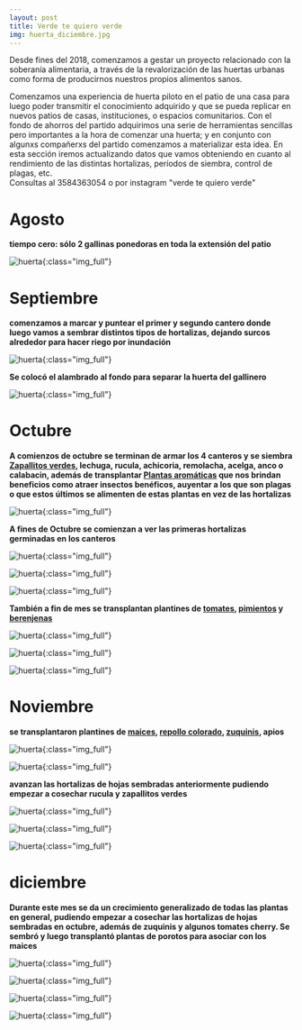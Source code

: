 ```yaml
---
layout: post
title: Verde te quiero verde
img: huerta_diciembre.jpg
---
```


Desde fines del 2018, comenzamos a gestar un proyecto relacionado con la soberanía alimentaria, a través de la revalorización de las huertas urbanas como forma de producirnos nuestros propios alimentos sanos.

Comenzamos una experiencia de huerta piloto en el patio de una casa para luego poder transmitir el conocimiento adquirido y que se pueda replicar en nuevos patios de casas, instituciones, o espacios comunitarios. Con el fondo de ahorros del partido adquirimos una serie de herramientas sencillas pero importantes a la hora de comenzar una huerta; y en conjunto con algunxs compañerxs del partido comenzamos a materializar esta idea.
En esta sección iremos actualizando datos que vamos obteniendo en cuanto al rendimiento de las distintas hortalizas, períodos de siembra, control de plagas, etc.  
Consultas al 3584363054 o por instagram "verde te quiero verde"


# Agosto
__tiempo cero: sólo 2 gallinas ponedoras en toda la extensión del patio__

![huerta]({{site.baseurl}}/img/huerta_septiembre.jpeg){:class="img_full"}  


# Septiembre
__comenzamos a marcar y puntear el primer y segundo cantero donde luego vamos a sembrar distintos tipos de hortalizas, dejando surcos alrededor para hacer riego por inundación__

![huerta]({{site.baseurl}}/img/huerta_septiembre_1.jpeg){:class="img_full"}  

__Se colocó el alambrado al fondo para separar la huerta del gallinero__

![huerta]({{site.baseurl}}/img/huerta_septiembre_2.jpeg){:class="img_full"}  

# Octubre

__A comienzos de octubre se terminan de armar los 4 canteros y se siembra [Zapallitos verdes](http://respeto.org.ar/2015/06/25/zapallitos/), lechuga, rucula, achicoria, remolacha, acelga, anco o calabacin, además de transplantar [Plantas aromáticas](http://respeto.org.ar/2015/06/25/aromaticas/) que nos brindan beneficios como atraer insectos benéficos, auyentar a los que son plagas o que estos últimos se alimenten de estas plantas en vez de las hortalizas__

![huerta]({{site.baseurl}}/img/huerta_octubre.jpeg){:class="img_full"}  

__A fines de Octubre se comienzan a ver las primeras hortalizas germinadas en los canteros__

![huerta]({{site.baseurl}}/img/huerta_octubre_29_6.jpeg){:class="img_full"}

![huerta]({{site.baseurl}}/img/huerta_octubre_6.jpeg){:class="img_full"}

![huerta]({{site.baseurl}}/img/huerta_octubre_29_1.jpeg){:class="img_full"}

__También a fin de mes se transplantan plantines de [tomates](http://respeto.org.ar/2015/06/25/tomate/), [pimientos](http://respeto.org.ar/2015/06/25/pimiento/) y [berenjenas](http://respeto.org.ar/2015/06/25/berenjena/)__

![huerta]({{site.baseurl}}/img/huerta_octubre_29_5.jpeg){:class="img_full"}

![huerta]({{site.baseurl}}/img/huerta_octubre_29_4.jpeg){:class="img_full"}

![huerta]({{site.baseurl}}/img/huerta_octubre_7.jpeg){:class="img_full"}

# Noviembre

__se transplantaron plantines de [maices](http://respeto.org.ar/2015/06/25/maiz/), [repollo colorado](http://respeto.org.ar/2015/06/25/repollo/), [zuquinis](http://respeto.org.ar/2015/06/25/zuquini/), apios__

![huerta]({{site.baseurl}}/img/huerta_noviembre_6.jpeg){:class="img_full"}

![huerta]({{site.baseurl}}/img/huerta_noviembre_3.jpeg){:class="img_full"}

__avanzan las hortalizas de hojas sembradas anteriormente pudiendo empezar a cosechar rucula y zapallitos verdes__

![huerta]({{site.baseurl}}/img/huerta_noviembre_7.jpeg){:class="img_full"}

![huerta]({{site.baseurl}}/img/huerta_noviembre_9.jpeg){:class="img_full"}

![huerta]({{site.baseurl}}/img/huerta_noviembre_8.jpg){:class="img_full"}

# diciembre

__Durante este mes se da un crecimiento generalizado de todas las plantas en general, pudiendo empezar a cosechar las hortalizas de hojas sembradas en octubre, además de zuquinis y algunos tomates cherry. Se sembró y luego transplantó plantas de porotos para asociar con los maices__

![huerta]({{site.baseurl}}/img/huerta_diciembre.jpg){:class="img_full"}

![huerta]({{site.baseurl}}/img/huerta_diciembre_2.jpg){:class="img_full"}

![huerta]({{site.baseurl}}/img/huerta_diciembre_3.jpg){:class="img_full"}

![huerta]({{site.baseurl}}/img/huerta_diciembre_4.jpg){:class="img_full"}
